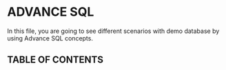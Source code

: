 # ADVANCE SQL
In this file, you are going to see different scenarios with demo database by using Advance SQL concepts.
## TABLE OF CONTENTS
